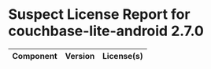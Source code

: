 
Suspect License Report for couchbase-lite-android 2.7.0
=======================================================

|Component|Version|License(s)|
| :--- | :--- | :--- |

